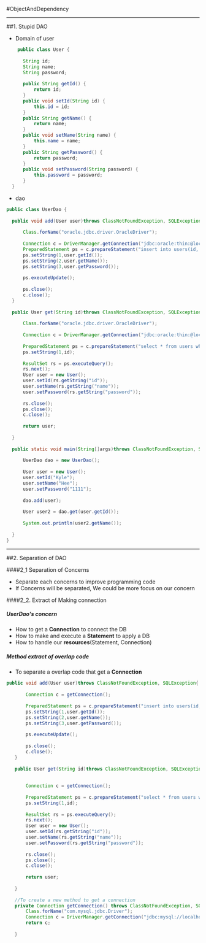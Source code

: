 #ObjectAndDependency

<hr>

##1. Stupid DAO

  - Domain of user
  ~~~java
      public class User {
    	
    	String id;
    	String name;
    	String password;
    	
    	public String getId() {
    		return id;
    	}
    	public void setId(String id) {
    		this.id = id;
    	}
    	public String getName() {
    		return name;
    	}
    	public void setName(String name) {
    		this.name = name;
    	}
    	public String getPassword() {
    		return password;
    	}
    	public void setPassword(String password) {
    		this.password = password;
    	} 
    }
  ~~~
  
  - dao
  
  ~~~java
  public class UserDao {
	
  	public void add(User user)throws ClassNotFoundException, SQLException{
  		
  		Class.forName("oracle.jdbc.driver.OracleDriver");
  		
  		Connection c = DriverManager.getConnection("jdbc:oracle:thin:@localhost:1521:orcl1","HJEONG","1111");
  		PreparedStatement ps = c.prepareStatement("insert into users(id, name, password) values(?,?,?)");
  		ps.setString(1,user.getId());
  		ps.setString(2,user.getName());
  		ps.setString(3,user.getPassword());
  		
  		ps.executeUpdate();
  		
  		ps.close();
  		c.close();
  	}
  	
  	public User get(String id)throws ClassNotFoundException, SQLException{
  		
  		Class.forName("oracle.jdbc.driver.OracleDriver");
  		
  		Connection c = DriverManager.getConnection("jdbc:oracle:thin:@localhost:1521:orcl1","HJEONG","1111");
  		
  		PreparedStatement ps = c.prepareStatement("select * from users where id = ?");
  		ps.setString(1,id);
  		
  		ResultSet rs = ps.executeQuery();
  		rs.next();
  		User user = new User();
  		user.setId(rs.getString("id"));
  		user.setName(rs.getString("name"));
  		user.setPassword(rs.getString("password"));
  		
  		rs.close();
  		ps.close();
  		c.close();
  		
  		return user;
  		
  	}
  	
  	public static void main(String[]args)throws ClassNotFoundException, SQLException{
  		
  		UserDao dao = new UserDao();
  		
  		User user = new User();
  		user.setId("Kyle");
  		user.setName("Hee");
  		user.setPassword("1111");
  		
  		dao.add(user);
  		
  		User user2 = dao.get(user.getId());
  		
  		System.out.println(user2.getName());
  		
  	}
  }

  ~~~

<hr>
##2. Separation of DAO

####2_1 Separation of Concerns
	
* Separate each concerns to improve programming code
* If Concerns will be separated, We could be more focus on our concern

####2_2. Extract of Making connection
	
##### UserDao's concern

* How to get a __Connection__ to connect the DB
* How to make and execute a __Statement__ to apply a DB
* How to handle our __resources__(Statement, Connection)

##### Method extract of overlap code

  * To separate a overlap code that get a __Connection__
   
 ~~~java
public void add(User user)throws ClassNotFoundException, SQLException{
		
		Connection c = getConnection();
		
		PreparedStatement ps = c.prepareStatement("insert into users(id, name, password) values(?,?,?)");
		ps.setString(1,user.getId());
		ps.setString(2,user.getName());
		ps.setString(3,user.getPassword());
		
		ps.executeUpdate();
		
		ps.close();
		c.close();
	}
	
	public User get(String id)throws ClassNotFoundException, SQLException{
		
		
		Connection c = getConnection();
		
		PreparedStatement ps = c.prepareStatement("select * from users where id = ?");
		ps.setString(1,id);
		
		ResultSet rs = ps.executeQuery();
		rs.next();
		User user = new User();
		user.setId(rs.getString("id"));
		user.setName(rs.getString("name"));
		user.setPassword(rs.getString("password"));
		
		rs.close();
		ps.close();
		c.close();
		
		return user;
		
	}
	
	//To create a new method to get a connection
	private Connection getConnection() throws ClassNotFoundException, SQLException{        
		Class.forName("com.mysql.jdbc.Driver");
		Connection c = DriverManager.getConnection("jdbc:mysql://localhost/test","root","1111");
		return c;
		
	}
~~~

  
